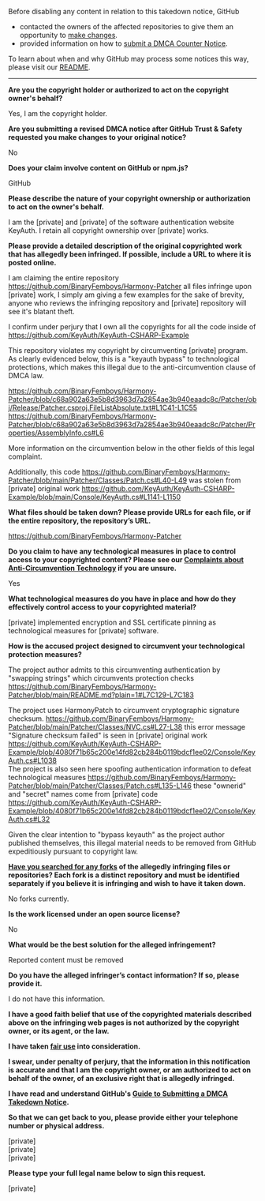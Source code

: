 Before disabling any content in relation to this takedown notice, GitHub
- contacted the owners of the affected repositories to give them an opportunity to [make changes](https://docs.github.com/en/github/site-policy/dmca-takedown-policy#a-how-does-this-actually-work).
- provided information on how to [submit a DMCA Counter Notice](https://docs.github.com/en/articles/guide-to-submitting-a-dmca-counter-notice).

To learn about when and why GitHub may process some notices this way, please visit our [README](https://github.com/github/dmca/blob/master/README.md#anatomy-of-a-takedown-notice).

---

**Are you the copyright holder or authorized to act on the copyright owner's behalf?**

Yes, I am the copyright holder.

**Are you submitting a revised DMCA notice after GitHub Trust & Safety requested you make changes to your original notice?**

No

**Does your claim involve content on GitHub or npm.js?**

GitHub

**Please describe the nature of your copyright ownership or authorization to act on the owner's behalf.**

I am the [private] and [private] of the software authentication website KeyAuth. I retain all copyright ownership over [private] works.

**Please provide a detailed description of the original copyrighted work that has allegedly been infringed. If possible, include a URL to where it is posted online.**

I am claiming the entire repository https://github.com/BinaryFemboys/Harmony-Patcher all files infringe upon [private] work, I simply am giving a few examples for the sake of brevity, anyone who reviews the infringing repository and [private] repository will see it's blatant theft.

I confirm under perjury that I own all the copyrights for all the code inside of https://github.com/KeyAuth/KeyAuth-CSHARP-Example

This repository violates my copyright by circumventing [private] program. As clearly evidenced below, this is a "keyauth bypass" to technological protections, which makes this illegal due to the anti-circumvention clause of DMCA law.

https://github.com/BinaryFemboys/Harmony-Patcher/blob/c68a902a63e5b8d3963d7a2854ae3b940eaadc8c/Patcher/obj/Release/Patcher.csproj.FileListAbsolute.txt#L1C41-L1C55
https://github.com/BinaryFemboys/Harmony-Patcher/blob/c68a902a63e5b8d3963d7a2854ae3b940eaadc8c/Patcher/Properties/AssemblyInfo.cs#L6

More information on the circumvention below in the other fields of this legal complaint.

Additionally, this code https://github.com/BinaryFemboys/Harmony-Patcher/blob/main/Patcher/Classes/Patch.cs#L40-L49 was stolen from [private] original work https://github.com/KeyAuth/KeyAuth-CSHARP-Example/blob/main/Console/KeyAuth.cs#L1141-L1150

**What files should be taken down? Please provide URLs for each file, or if the entire repository, the repository’s URL.**

https://github.com/BinaryFemboys/Harmony-Patcher

**Do you claim to have any technological measures in place to control access to your copyrighted content? Please see our <a href="https://docs.github.com/articles/guide-to-submitting-a-dmca-takedown-notice#complaints-about-anti-circumvention-technology">Complaints about Anti-Circumvention Technology</a> if you are unsure.**

Yes

**What technological measures do you have in place and how do they effectively control access to your copyrighted material?**

[private] implemented encryption and SSL certificate pinning as technological measures for [private] software.

**How is the accused project designed to circumvent your technological protection measures?**

The project author admits to this circumventing authentication by "swapping strings" which circumvents protection checks https://github.com/BinaryFemboys/Harmony-Patcher/blob/main/README.md?plain=1#L7C129-L7C183

The project uses HarmonyPatch to circumvent cryptographic signature checksum. https://github.com/BinaryFemboys/Harmony-Patcher/blob/main/Patcher/Classes/NVC.cs#L27-L38 this error message "Signature checksum failed" is seen in [private] original work https://github.com/KeyAuth/KeyAuth-CSHARP-Example/blob/4080f71b65c200e14fd82cb284b0119bdcf1ee02/Console/KeyAuth.cs#L1038  
The project is also seen here spoofing authentication information to defeat technological measures https://github.com/BinaryFemboys/Harmony-Patcher/blob/main/Patcher/Classes/Patch.cs#L135-L146 these "ownerid" and "secret" names come from [private] code https://github.com/KeyAuth/KeyAuth-CSHARP-Example/blob/4080f71b65c200e14fd82cb284b0119bdcf1ee02/Console/KeyAuth.cs#L32

Given the clear intention to "bypass keyauth" as the project author published themselves, this illegal material needs to be removed from GitHub expeditiously pursuant to copyright law.

**<a href="https://docs.github.com/articles/dmca-takedown-policy#b-what-about-forks-or-whats-a-fork">Have you searched for any forks</a> of the allegedly infringing files or repositories? Each fork is a distinct repository and must be identified separately if you believe it is infringing and wish to have it taken down.**

No forks currently.

**Is the work licensed under an open source license?**

No

**What would be the best solution for the alleged infringement?**

Reported content must be removed

**Do you have the alleged infringer’s contact information? If so, please provide it.**

I do not have this information.

**I have a good faith belief that use of the copyrighted materials described above on the infringing web pages is not authorized by the copyright owner, or its agent, or the law.**

**I have taken <a href="https://www.lumendatabase.org/topics/22">fair use</a> into consideration.**

**I swear, under penalty of perjury, that the information in this notification is accurate and that I am the copyright owner, or am authorized to act on behalf of the owner, of an exclusive right that is allegedly infringed.**

**I have read and understand GitHub's <a href="https://docs.github.com/articles/guide-to-submitting-a-dmca-takedown-notice/">Guide to Submitting a DMCA Takedown Notice</a>.**

**So that we can get back to you, please provide either your telephone number or physical address.**

[private]  
[private]  
[private]  

**Please type your full legal name below to sign this request.**

[private]  
